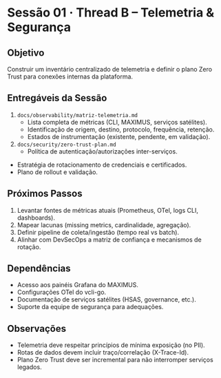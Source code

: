 # Sessão 01 · Thread B – Telemetria & Segurança

## Objetivo
Construir um inventário centralizado de telemetria e definir o plano Zero Trust para conexões internas da plataforma.

## Entregáveis da Sessão
1. `docs/observability/matriz-telemetria.md`
   - Lista completa de métricas (CLI, MAXIMUS, serviços satélites).
   - Identificação de origem, destino, protocolo, frequência, retenção.
   - Estados de instrumentação (existente, pendente, em validação).
2. `docs/security/zero-trust-plan.md`
   - Política de autenticação/autorizações inter-serviços.
  - Estratégia de rotacionamento de credenciais e certificados.
  - Plano de rollout e validação.

## Próximos Passos
1. Levantar fontes de métricas atuais (Prometheus, OTel, logs CLI, dashboards).
2. Mapear lacunas (missing metrics, cardinalidade, agregação).
3. Definir pipeline de coleta/ingestão (tempo real vs batch).
4. Alinhar com DevSecOps a matriz de confiança e mecanismos de rotação.

## Dependências
- Acesso aos painéis Grafana do MAXIMUS.
- Configurações OTel do vcli-go.
- Documentação de serviços satélites (HSAS, governance, etc.).
- Suporte da equipe de segurança para adequações.

## Observações
- Telemetria deve respeitar princípios de mínima exposição (no PII).
- Rotas de dados devem incluir traço/correlação (X-Trace-Id).
- Plano Zero Trust deve ser incremental para não interromper serviços legados.
